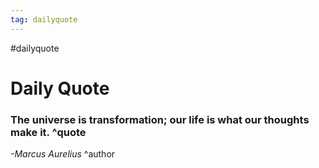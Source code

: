 ```yaml
---
tag: dailyquote
---
```


#dailyquote

# Daily Quote

### The universe is transformation; our life is what our thoughts make it. ^quote
*-Marcus Aurelius* ^author
